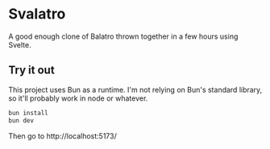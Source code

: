 # Svalatro

A good enough clone of Balatro thrown together in a few hours using Svelte.

## Try it out

This project uses Bun as a runtime. I'm not relying on Bun's standard library, so it'll probably work in node or whatever.

```bash
bun install
bun dev
```

Then go to http://localhost:5173/
